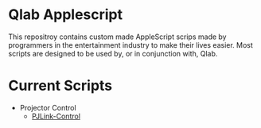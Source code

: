 # Qlab Applescript

This repositroy contains custom made AppleScript scrips made by programmers in the entertainment industry to make their lives easier.
Most scripts are designed to be used by, or in conjunction with, Qlab.

# Current Scripts

- Projector Control
	+ [PJLink-Control](Qlab_AppleScripts/Projector%20Control/PJLink-Control.applescript)